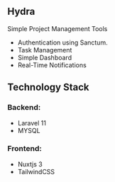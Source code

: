 ## Hydra

Simple Project Management Tools

-   Authentication using Sanctum.
-   Task Management
-   Simple Dashboard
-   Real-Time Notifications

## Technology Stack

### Backend:

-   Laravel 11
-   MYSQL

### Frontend:

-   Nuxtjs 3
-   TailwindCSS
